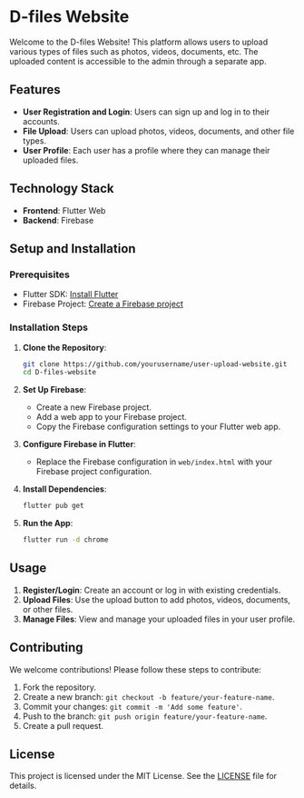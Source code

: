 # D-files Website

Welcome to the D-files Website! This platform allows users to upload various types of files such as photos, videos, documents, etc. The uploaded content is accessible to the admin through a separate app.

## Features

- **User Registration and Login**: Users can sign up and log in to their accounts.
- **File Upload**: Users can upload photos, videos, documents, and other file types.
- **User Profile**: Each user has a profile where they can manage their uploaded files.

## Technology Stack

- **Frontend**: Flutter Web
- **Backend**: Firebase

## Setup and Installation

### Prerequisites

- Flutter SDK: [Install Flutter](https://flutter.dev/docs/get-started/install)
- Firebase Project: [Create a Firebase project](https://firebase.google.com/)

### Installation Steps

1. **Clone the Repository**:
    ```sh
    git clone https://github.com/yourusername/user-upload-website.git
    cd D-files-website
    ```

2. **Set Up Firebase**:
    - Create a new Firebase project.
    - Add a web app to your Firebase project.
    - Copy the Firebase configuration settings to your Flutter web app.

3. **Configure Firebase in Flutter**:
    - Replace the Firebase configuration in `web/index.html` with your Firebase project configuration.

4. **Install Dependencies**:
    ```sh
    flutter pub get
    ```

5. **Run the App**:
    ```sh
    flutter run -d chrome
    ```

## Usage

1. **Register/Login**: Create an account or log in with existing credentials.
2. **Upload Files**: Use the upload button to add photos, videos, documents, or other files.
3. **Manage Files**: View and manage your uploaded files in your user profile.

## Contributing

We welcome contributions! Please follow these steps to contribute:

1. Fork the repository.
2. Create a new branch: `git checkout -b feature/your-feature-name`.
3. Commit your changes: `git commit -m 'Add some feature'`.
4. Push to the branch: `git push origin feature/your-feature-name`.
5. Create a pull request.

## License

This project is licensed under the MIT License. See the [LICENSE](LICENSE) file for details.
